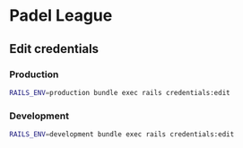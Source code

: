 # Padel League

## Edit credentials

### Production

```bash
RAILS_ENV=production bundle exec rails credentials:edit
```

### Development

```bash
RAILS_ENV=development bundle exec rails credentials:edit
```
